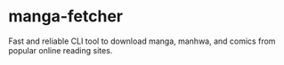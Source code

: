 # manga-fetcher
Fast and reliable CLI tool to download manga, manhwa, and comics from popular online reading sites.
